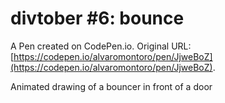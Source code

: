 # divtober #6: bounce

A Pen created on CodePen.io. Original URL: [https://codepen.io/alvaromontoro/pen/JjweBoZ](https://codepen.io/alvaromontoro/pen/JjweBoZ).

Animated drawing of a bouncer in front of a door